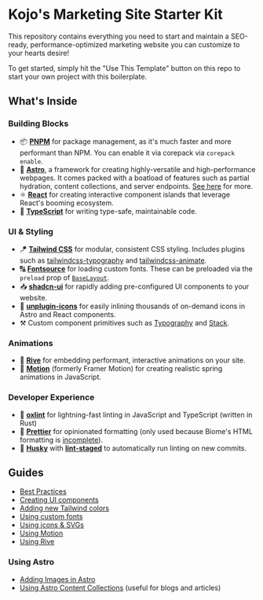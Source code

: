 # Kojo's Marketing Site Starter Kit

This repository contains everything you need to start and maintain a SEO-ready, performance-optimized marketing website you can customize to your hearts desire!

To get started, simply hit the "Use This Template" button on this repo to start your own project with this boilerplate.

## What's Inside

### Building Blocks

- 📦 **[PNPM](https://pnpm.io)** for package management, as it's much faster and more performant than NPM. You can enable it via corepack via `corepack enable`.
- 🚀 **[Astro](https://astro.build)**, a framework for creating highly-versatile and high-performance webpages. It comes packed with a boatload of features such as partial hydration, content collections, and server endpoints. [See here](https://docs.astro.build/en/concepts/why-astro/) for more.
- ⚛️ **[React](https://react.dev)** for creating interactive component islands that leverage React's booming ecosystem.
- 👷 **[TypeScript](https://www.typescriptlang.org/)** for writing type-safe, maintainable code.

### UI & Styling

- 🪁 **[Tailwind CSS](https://tailwindcss.com)** for modular, consistent CSS styling. Includes plugins such as [tailwindcss-typography](https://github.com/tailwindlabs/tailwindcss-typography) and [tailwindcss-animate](https://github.com/jamiebuilds/tailwindcss-animate).
- 🔠 **[Fontsource](https://fontsource.org/)** for loading custom fonts. These can be preloaded via the `preload` prop of [`BaseLayout`](src/layouts/BaseLayout.astro).
- 📥 **[shadcn-ui](https://ui.shadcn.com/)** for rapidly adding pre-configured UI components to your website.
- 🦄 **[unplugin-icons](https://github.com/unplugin/unplugin-icons)** for easily inlining thousands of on-demand icons in Astro and React components.
- ⚒️ Custom component primitives such as [Typography](src/components/ui/Typography.tsx) and [Stack](src/components/ui/Stack.tsx).

### Animations

- 🚥 **[Rive](https://rive.app)** for embedding performant, interactive animations on your site.
- 🏃 **[Motion](https://motion.dev)** (formerly Framer Motion) for creating realistic spring animations in JavaScript.

### Developer Experience

- 📝 **[oxlint](oxc.rs)** for lightning-fast linting in JavaScript and TypeScript (written in Rust)
- 🎨 **[Prettier](prettier.io)** for opinionated formatting (only used because Biome's HTML formatting is [incomplete](https://biomejs.dev/internals/language-support/)).
- 🐶 **[Husky](https://github.com/typicode/husky)** with **[lint-staged](https://github.com/lint-staged/lint-staged)** to automatically run linting on new commits.

## Guides

- [Best Practices](docs/best-practices.md)
- [Creating UI components](docs/shadcn.md)
- [Adding new Tailwind colors](docs/tailwind.md)
- [Using custom fonts](docs/fonts.md)
- [Using icons & SVGs](docs/icons.md)
- [Using Motion](docs/motion.md)
- [Using Rive](docs/rive.md)

### Using Astro

- [Adding Images in Astro](https://docs.astro.build/en/guides/images)
- [Using Astro Content Collections](https://docs.astro.build/en/guides/content-collections/) (useful for blogs and articles)
